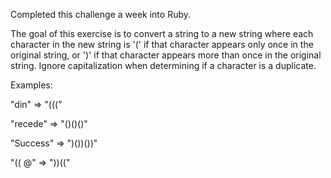 Completed this challenge a week into Ruby.

The goal of this exercise is to convert a string to a new string 
where each character in the new string is '(' if that character appears 
only once in the original string, or ')' if that character appears more 
than once in the original string. Ignore capitalization when determining 
if a character is a duplicate.

Examples:

"din" => "((("

"recede" => "()()()"

"Success" => ")())())"

"(( @" => "))(("
